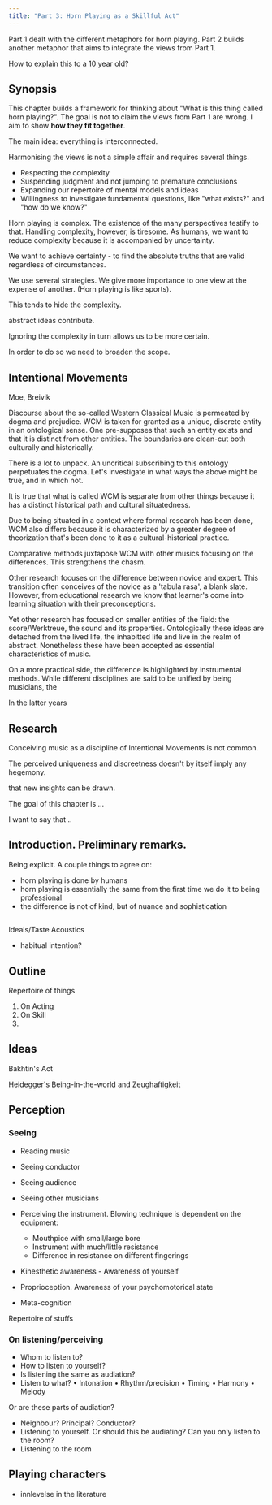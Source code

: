 ```yaml
---
title: "Part 3: Horn Playing as a Skillful Act"
---
```


Part 1 dealt with the different metaphors for horn playing. Part 2 builds another metaphor that aims to integrate the views from Part 1.

How to explain this to a 10 year old?

## Synopsis

This chapter builds a framework for thinking about "What is this thing called horn playing?". The goal is not to claim the views from Part 1 are wrong. I aim to show **how they fit together**.

The main idea: everything is interconnected.

Harmonising the views is not a simple affair and requires several things.

- Respecting the complexity
- Suspending judgment and not jumping to premature conclusions
- Expanding our repertoire of mental models and ideas
- Willingness to investigate fundamental questions, like "what exists?" and "how do we know?"

Horn playing is complex. The existence of the many perspectives testify to that. Handling complexity, however, is tiresome. As humans, we want to reduce complexity because it is accompanied by uncertainty.

We want to achieve certainty - to find the absolute truths that are valid regardless of circumstances.

We use several strategies. We give more importance to one view at the expense of another. (Horn playing is like sports).

This tends to hide the complexity.


abstract ideas contribute.

Ignoring the complexity in turn allows us to be more certain.



In order to do so we need to broaden the scope.

## Intentional Movements

Moe, Breivik




Discourse about the so-called Western Classical Music is permeated by dogma and prejudice. WCM is taken for granted as a unique, discrete entity in an ontological sense. One pre-supposes that such an entity exists and that it is distinct from other entities. The boundaries are clean-cut both culturally and historically.

There is a lot to unpack. An uncritical subscribing to this ontology perpetuates the dogma. Let's investigate in what ways the above might be true, and in which not.

It is true that what is called WCM is separate from other things because it has a distinct historical path and cultural situatedness.

Due to being situated in a context where formal research has been done, WCM also differs because it is characterized by a greater degree of theorization that's been done to it as a cultural-historical practice.

Comparative methods juxtapose WCM with other musics focusing on the differences. This strengthens the chasm.

Other research focuses on the difference between novice and expert. This transition often conceives of the novice as a 'tabula rasa', a blank slate. However, from educational research we know that learner's come into learning situation with their preconceptions.

Yet other research has focused on smaller entities of the field: the score/Werktreue, the sound and its properties. Ontologically these ideas are detached from the lived life, the inhabitted life and live in the realm of abstract. Nonetheless these have been accepted as essential characteristics of music.

On a more practical side, the difference is highlighted by instrumental methods. While different disciplines are said to be unified by being musicians, the

In the latter years

## Research

Conceiving music as a discipline of Intentional Movements is not common.

The perceived uniqueness and discreetness doesn't by itself imply any hegemony.


 that new insights can be drawn.



The goal of this chapter is ...

I want to say that ..

## Introduction. Preliminary remarks.

Being explicit. A couple things to agree on:

- horn playing is done by humans
- horn playing is essentially the same from the first time we do it to being professional
- the difference is not of kind, but of nuance and sophistication


##

Ideals/Taste
Acoustics

- habitual intention?

## Outline

Repertoire of things

1. On Acting
2. On Skill
3.

## Ideas

Bakhtin's Act

Heidegger's Being-in-the-world and Zeughaftigkeit

## Perception

### Seeing
- Reading music
- Seeing conductor
- Seeing audience
- Seeing other musicians

- Perceiving the instrument. Blowing technique is dependent on the equipment:
  - Mouthpice with small/large bore
  - Instrument with much/little resistance
  - Difference in resistance on different fingerings
- Kinesthetic awareness - Awareness of yourself
- Proprioception. Awareness of your psychomotorical state
- Meta-cognition

Repertoire of stuffs


### On listening/perceiving

- Whom to listen to?
- How to listen to yourself?
- Is listening the same as audiation?
- Listen to what?
	•	Intonation
	•	Rhythm/precision
	•	Timing
	•	Harmony
	•	Melody

Or are these parts of audiation?

- Neighbour? Principal? Conductor?
- Listening to yourself. Or should this be audiating? Can you only listen to the room?
- Listening to the room



## Playing characters

- innlevelse in the literature
